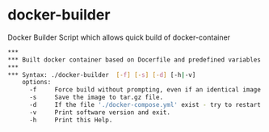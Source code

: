 # docker-builder
Docker Builder Script which allows quick build of docker-container

```bash
***
*** Built docker container based on Docerfile and predefined variables
***
*** Syntax: ./docker-builder  [-f] [-s] [-d] [-h|-v]
    options:
      -f     Force build without prompting, even if an identical image already exists in the repository.
      -s     Save the image to tar.gz file.
      -d     If the file './docker-compose.yml' exist - try to restart service 'net-collector-ez'
      -v     Print software version and exit.
      -h     Print this Help.
```
